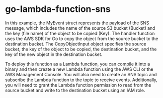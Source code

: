 # go-lambda-function-sns

In this example, the MyEvent struct represents the payload of the SNS message, which includes the name of the source S3 bucket (Bucket) and the key (file name) of the object to be copied (Key). The handler function uses the AWS SDK for Go to copy the object from the source bucket to the destination bucket. The CopyObjectInput object specifies the source bucket, the key of the object to be copied, the destination bucket, and the key of the new object in the destination bucket.

To deploy this function as a Lambda function, you can compile it into a binary and then create a new Lambda function using the AWS CLI or the AWS Management Console. You will also need to create an SNS topic and subscribe the Lambda function to the topic to receive events. Additionally, you will need to grant the Lambda function permission to read from the source bucket and write to the destination bucket using an IAM role.